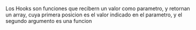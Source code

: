 Los Hooks son funciones que recibern un valor  como parametro, y retornan un array, cuya primera posicion es el valor indicado en el parametro, y el segundo argumento es una funcion


